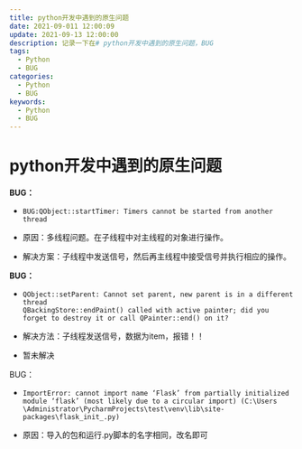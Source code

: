 ```yaml
---
title: python开发中遇到的原生问题
date: 2021-09-011 12:00:09
update: 2021-09-13 12:00:00
description: 记录一下在# python开发中遇到的原生问题，BUG
tags:
  - Python
  - BUG
categories: 
  - Python
  - BUG
keywords:
  - Python
  - BUG
---
```


# python开发中遇到的原生问题



**BUG：**

- ```
  BUG:QObject::startTimer: Timers cannot be started from another thread
  ```

- 原因：多线程问题。在子线程中对主线程的对象进行操作。

- 解决方案：子线程中发送信号，然后再主线程中接受信号并执行相应的操作。

**BUG：**

- ```
  QObject::setParent: Cannot set parent, new parent is in a different thread
  QBackingStore::endPaint() called with active painter; did you forget to destroy it or call QPainter::end() on it?
  ```

- 解决方法：子线程发送信号，数据为item，报错！！

- 暂未解决

BUG：

+ ```
  ImportError: cannot import name ‘Flask’ from partially initialized module ‘flask’ (most likely due to a circular import) (C:\Users
  \Administrator\PycharmProjects\test\venv\lib\site-packages\flask_init_.py)
  
  ```

+ 原因：导入的包和运行.py脚本的名字相同，改名即可

